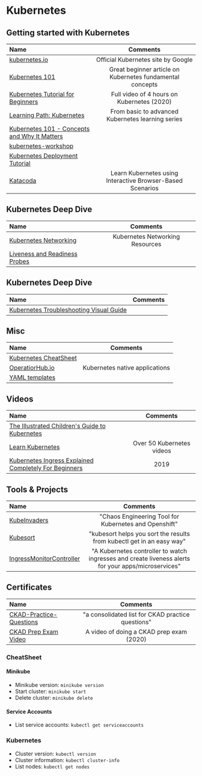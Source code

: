 # Kubernetes

## Getting started with Kubernetes

Name | Comments
:------ |:--------:
[kubernetes.io](https://kubernetes.io) | Official Kubernetes site by Google
[Kubernetes 101](https://medium.com/google-cloud/kubernetes-101-pods-nodes-containers-and-clusters-c1509e409e16) | Great beginner article on Kubernetes fundamental concepts
[Kubernetes Tutorial for Beginners](https://www.youtube.com/watch?v=X48VuDVv0do&ab_channel=TechWorldwithNana) | Full video of 4 hours on Kubernetes (2020)
[Learning Path: Kubernetes](https://developer.ibm.com/series/kubernetes-learning-path/) | From basic to advanced Kubernetes learning series
[Kubernetes 101 - Concepts and Why It Matters](https://www.magalix.com/blog/kubernetes-101-concepts-and-why-it-matters?fbclid=IwAR10FZlZ9Pw5c94tGRlgsCrVZTa1bSV2mbxEP8p4cXZ5T-k4VXF-3OUKkFo) |
[kubernetes-workshop](https://github.com/eon01/kubernetes-workshop) |
[Kubernetes Deployment Tutorial](https://devopscube.com/kubernetes-deployment-tutorial) |
[Katacoda](https://www.katacoda.com/courses/kubernetes) | Learn Kubernetes using Interactive Browser-Based Scenarios


## Kubernetes Deep Dive

Name | Comments
:------ |:--------:
[Kubernetes Networking](https://github.com/nleiva/kubernetes-networking-links) | Kubernetes Networking Resources
[Liveness and Readiness Probes](https://www.openshift.com/blog/liveness-and-readiness-probes) |

## Kubernetes Deep Dive

Name | Comments
:------ |:--------:
[Kubernetes Troubleshooting Visual Guide](https://learnk8s.io/troubleshooting-deployments?fbclid=IwAR2k6ziNfhBe--CKoYP6qh5_lHYM7_kruDjc1EcyrpgyV_tKJzQlwiuA_Jk) |

## Misc

Name | Comments
:------ |:--------:
[Kubernetes CheatSheet](https://cheatsheet.dennyzhang.com/cheatsheet-kubernetes-A4) |
[OperatiorHub.io](https://www.operatorhub.io) | Kubernetes native applications
[YAML templates](https://cheatsheet.dennyzhang.com/kubernetes-yaml-templates) |

## Videos

Name | Comments
:------ |:--------:
[The Illustrated Children's Guide to Kubernetes](https://www.youtube.com/watch?v=4ht22ReBjno) |
[Learn Kubernetes](https://www.youtube.com/playlist?list=PL34sAs7_26wNBRWM6BDhnonoA5FMERax0) | Over 50 Kubernetes videos
[Kubernetes Ingress Explained Completely For Beginners](https://www.youtube.com/watch?v=GhZi4DxaxxE&ab_channel=KodeKloud) | 2019

## Tools & Projects

Name | Comments
:------ |:--------:
[KubeInvaders](https://github.com/lucky-sideburn/KubeInvaders) | "Chaos Engineering Tool for Kubernetes and Openshift"
[Kubesort](https://github.com/AATHITH/kubesort) | "kubesort helps you sort the results from kubectl get in an easy way"
[IngressMonitorController](https://github.com/stakater/IngressMonitorController) | "A Kubernetes controller to watch ingresses and create liveness alerts for your apps/microservices"

## Certificates

Name | Comments
:------ |:--------:
[CKAD-Practice-Questions](https://github.com/bbachi/CKAD-Practice-Questions) | "a consolidated list for CKAD practice questions"
[CKAD Prep Exam Video](https://www.youtube.com/watch?v=TPXwVmvzlV4&ab_channel=TheFrontOpsGuy) | A video of doing a CKAD prep exam (2020)

### CheatSheet

#### Minikube

* Minikube version: `minikube version`
* Start cluster: `minikube start`
* Delete cluster: `minikube delete`

#### Service Accounts

* List service accounts: `kubectl get serviceaccounts`

### Kubernetes

* Cluster version: `kubectl version`
* Cluster information: `kubectl cluster-info`
* List nodes: `kubectl get nodes`
